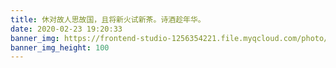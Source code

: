 ```yaml
---
title: 休对故人思故国，且将新火试新茶。诗酒趁年华。
date: 2020-02-23 19:20:33
banner_img: https://frontend-studio-1256354221.file.myqcloud.com/photo/photo_banner.jpeg
banner_img_height: 100
---
```


<div class="photo-container">
</div>
<script src="https://cdn.staticfile.org/jquery/3.4.1/jquery.js"></script>
<script src="https://cdn.staticfile.org/fancybox/3.5.7/jquery.fancybox.min.js"></script>
<link rel="stylesheet" type="text/css" href="https://cdn.staticfile.org/fancybox/3.5.7/jquery.fancybox.min.css" />
<script>
	// 相册数据
	let list = [
		{
			title: '纸牌塔',
			info: '九层之台，起于累土。2020.4.12.摄于杭州DOGHOUSE',
			imgSrc: 'https://frontend-studio-1256354221.file.myqcloud.com/photo/zhipai.jpg'
		},
		{
			title: '西湖夜游',
			info: '十里湖光，对南屏晚妆。2019.11.16.摄于杭州西湖',
			imgSrc: 'https://frontend-studio-1256354221.file.myqcloud.com/photo/xihuyeyou.jpg'
		},
		{
			title: '蒙古郡王府',
			info: '十年饮冰，难凉热血，那一夜我也曾梦见百万骑兵。2019.10.05.摄于鄂尔多斯郡王府',
			imgSrc: 'https://frontend-studio-1256354221.file.myqcloud.com/photo/junwangfu.jpg'
		},
	]
	// 插入html
	let dataHtml = '';
	for (let item of list) {
		dataHtml += `<div class="photo-wrap"><figure>`;
		dataHtml += `<a href="${item.imgSrc}" data-fancybox="gallery" data-width="800">`;
		dataHtml += `<div class="photo">`;
		dataHtml += `<div class="photo-bg" style="background-image: url(${item.imgSrc});"></div>`
		dataHtml += `<div class="photo-info">`;
		dataHtml += `<h1 class="photo-header">${item.title}</h1>`;
		dataHtml += `<p class="photo-content">${item.info}</p>`;
		dataHtml += `</div>`;
		dataHtml += `</div>`;
		dataHtml += `<figcaption>`;
		dataHtml += `<h5>${item.title}</h5>`;
		dataHtml += `<p>${item.info}</p>`;
		dataHtml += `</figcaption>`;
		dataHtml += `</a>`;
		dataHtml += `</figure></div>`;
	}
	$('.photo-container').append(dataHtml);
	// fancyBox 灯箱插件
	$('[data-fancybox="gallery"]').fancybox({
		// 设置相册介绍
		caption: function(instance, item) {
			return $(this).find('figcaption').html();
		}
	});
</script>
<style>
@media (min-width: 576px) {
	.container, .container-lg, .container-md, .container-sm, .container-xl {
	    max-width: 100%;
		padding-right: 0;
		padding-left: 0;
	}
	.row{
		margin-right: 0;
		margin-left: 0;
	}
}
#board {
	background-color: #3c4858;
}
figcaption {
  display: none;
}
.title {
	font-size: 26px;
	font-weight: 700f;
	color: #fff;
	text-align: center;
	margin-top: 8rem;
}
.photo-container {
	font-size: 14px;
	font-weight: 500;
	-webkit-font-smoothing: antialiased;
	display: flex;
	flex-wrap: wrap;
	justify-content: center;
}
.photo-wrap {
	margin: 30px;
	transform: perspective(800px);
	transform-style: preserve-3d;
	cursor: pointer;
	border-radius: 10px;
}
.photo {
	position: relative;
	flex: 0 0 240px;
	width: 240px;
	height: 320px;
	background-color: #333;
	overflow: hidden;
	border: none;
	border-radius: 10px;
	box-shadow:
		rgba(0, 0, 0, 0.66) 0 30px 60px 0,
		inset #333 0 0 0 5px,
		inset rgba(255, 255, 255, 0.5) 0 0 0 6px;
	transition: 1s cubic-bezier(0.445, 0.05, 0.55, 0.95);
}
.photo-bg {
	opacity: 0.5;
	position: absolute;
	top: -20px;
	left: -20px;
	width: 100%;
	height: 100%;
	padding: 20px;
	box-sizing: content-box;
	background-repeat: no-repeat;
	background-position: center;
	background-size: cover;
	transition:
		1s cubic-bezier(0.445, 0.05, 0.55, 0.95),
		opacity 2s 1s cubic-bezier(0.445, 0.05, 0.55, 0.95);
	pointer-events: none;
}
.photo-info {
	padding: 20px;
	position: absolute;
	bottom: 0;
	color: #fff;
	transform: translateY(40%);
	transition: 0.6s 1.6s cubic-bezier(0.215, 0.61, 0.355, 1);
}
.photo-info::after {
	content: '';
	position: absolute;
	top: 0;
	left: 0;
	z-index: 0;
	width: 100%;
	height: 100%;
	background-image: linear-gradient(to bottom, transparent 0%, rgba(0, 0, 0, 0.6) 100%);
	background-blend-mode: overlay;
	opacity: 0;
	transform: translateY(100%);
	transition: 2s 1s cubic-bezier(0.445, 0.05, 0.55, 0.95);
}
.photo-content {
	position: relative;
	z-index: 1;
	opacity: 0;
	text-shadow: rgba(0, 0, 0, 1) 0 2px 3px;
	transition: 0.6s 1.6s cubic-bezier(0.215, 0.61, 0.355, 1);
	line-height: 1.5em;
}
.photo-header {
	position: relative;
	z-index: 1;
	font-size: 36px;
	font-weight: 700;
	text-shadow: rgba(0, 0, 0, 0.5) 0 10px 10px;
}
.photo-wrap:hover .photo-info {
	transition: 0.6s cubic-bezier(0.23, 1, 0.32, 1);
	transform: translateY(0);
}
.photo-wrap:hover .photo-content {
	transition: 0.6s cubic-bezier(0.23, 1, 0.32, 1);
	opacity: 1;
}
.photo-wrap:hover .photo-info::after {
	transition: 2s cubic-bezier(0.23, 1, 0.32, 1);
	opacity: 1;
	transform: translateY(0);
}
.photo-wrap:hover .photo-bg {
	transition: 0.6s cubic-bezier(0.23, 1, 0.32, 1),
		opacity 2s cubic-bezier(0.23, 1, 0.32, 1);
	transform: translateX(10px) translateY(10px);
	opacity: 0.8;
}
.photo-wrap:hover .photo {
	transition:
		0.6s cubic-bezier(0.23, 1, 0.32, 1),
		box-shadow 2s cubic-bezier(0.23, 1, 0.32, 1);
	box-shadow:
		rgba(255, 255, 255, 0.2) 0 0 40px 5px,
		rgba(255, 255, 255, 1) 0 0 0 1px,
		rgba(0, 0, 0, 0.66) 0 30px 60px 0,
		inset #333 0 0 0 5px,
		inset #fff 0 0 0 6px;
}
</style>